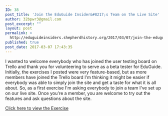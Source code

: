 ```yaml
---
ID: 38
post_title: 'Join the EduGuide Insider&#8217;s Team on the Live Site'
author: 32bpwr3@gmail.com
post_excerpt: ""
layout: post
permalink: >
  http://eduguideinsiders.shepherdhistory.org/2017/03/07/join-the-eduguide-insiders-team-on-the-live-site/
published: true
post_date: 2017-03-07 17:43:35
---
```

I wanted to welcome everybody who has joined the user testing board on Trello and thank you for volunteering to serve as a beta tester for EduGuide. Initially, the exercises I posted were very feature-based, but as more members have joined the Trello board I'm thinking it might be easier if everybody was able to simply join the site and get a taste for what it is all about. So, as a first exercise I'm asking everybody to join a team I've set up on our live site. Once you're a member, you are welcome to try out the features and ask questions about the site.

<a href="https://trello.com/c/9jBMPzSJ">Click here to view the Exercise</a>

&nbsp;